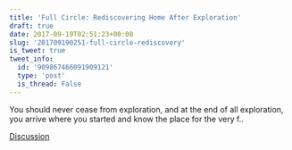 ```yaml
---
title: 'Full Circle: Rediscovering Home After Exploration'
draft: true
date: 2017-09-19T02:51:23+00:00
slug: '201709190251-full-circle-rediscovery'
is_tweet: true
tweet_info:
  id: '909867466091909121'
  type: 'post'
  is_thread: False
---
```




You should never cease from exploration, and at the end of all exploration, you arrive where you started and know the place for the very f..

[Discussion](https://x.com/sytelus/status/909867466091909121)

